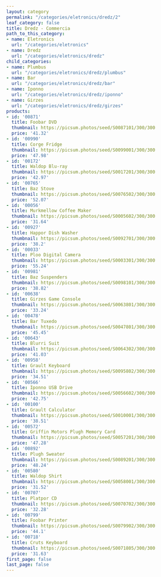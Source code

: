 ```yaml
---
layout: category
permalink: "/categories/eletronics/dredz/2"
leaf_category: false
title: Dredz - Commercia
path_to_this_category:
- name: Eletronics
  url: "/categories/eletronics"
- name: Dredz
  url: "/categories/eletronics/dredz"
child_categories:
- name: Plumbus
  url: "/categories/eletronics/dredz/plumbus"
- name: Bar
  url: "/categories/eletronics/dredz/bar"
- name: Iponno
  url: "/categories/eletronics/dredz/iponno"
- name: Girzes
  url: "/categories/eletronics/dredz/girzes"
products:
- id: '00871'
  title: Foobar DVD
  thumbnail: https://picsum.photos/seed/S0087101/300/300
  price: '41.32'
- id: '00990'
  title: Corge Fridge
  thumbnail: https://picsum.photos/seed/S0099001/300/300
  price: '47.98'
- id: '00172'
  title: Waldop Blu-ray
  thumbnail: https://picsum.photos/seed/S0017201/300/300
  price: '42.97'
- id: '00765'
  title: Baz Stove
  thumbnail: https://picsum.photos/seed/S0076502/300/300
  price: '52.07'
- id: '00056'
  title: Murkmellow Coffee Maker
  thumbnail: https://picsum.photos/seed/S0005602/300/300
  price: '31.64'
- id: '00927'
  title: Happor Dish Washer
  thumbnail: https://picsum.photos/seed/S0092701/300/300
  price: '38.2'
- id: '00033'
  title: Ploo Digital Camera
  thumbnail: https://picsum.photos/seed/S0003301/300/300
  price: '55.24'
- id: '00981'
  title: Baz Suspenders
  thumbnail: https://picsum.photos/seed/S0098101/300/300
  price: '38.82'
- id: '00638'
  title: Girzes Game Console
  thumbnail: https://picsum.photos/seed/S0063801/300/300
  price: '33.24'
- id: '00478'
  title: Bar Tuxedo
  thumbnail: https://picsum.photos/seed/S0047801/300/300
  price: '45.45'
- id: '00643'
  title: Blurri Suit
  thumbnail: https://picsum.photos/seed/S0064302/300/300
  price: '41.03'
- id: '00958'
  title: Grault Keyboard
  thumbnail: https://picsum.photos/seed/S0095802/300/300
  price: '34.51'
- id: '00566'
  title: Iponno USB Drive
  thumbnail: https://picsum.photos/seed/S0056602/300/300
  price: '42.75'
- id: '00100'
  title: Grault Calculator
  thumbnail: https://picsum.photos/seed/S0010001/300/300
  price: '38.51'
- id: '00572'
  title: Griffin Motors Plugh Memory Card
  thumbnail: https://picsum.photos/seed/S0057201/300/300
  price: '47.28'
- id: '00892'
  title: Plugh Sweater
  thumbnail: https://picsum.photos/seed/S0089201/300/300
  price: '48.24'
- id: '00580'
  title: Waldop Shirt
  thumbnail: https://picsum.photos/seed/S0058001/300/300
  price: '31.52'
- id: '00707'
  title: Platpor CD
  thumbnail: https://picsum.photos/seed/S0070702/300/300
  price: '32.28'
- id: '00799'
  title: Foobar Printer
  thumbnail: https://picsum.photos/seed/S0079902/300/300
  price: '44.1'
- id: '00718'
  title: Cruts Keyboard
  thumbnail: https://picsum.photos/seed/S0071805/300/300
  price: '31.63'
first_page: false
last_page: false
---
```

